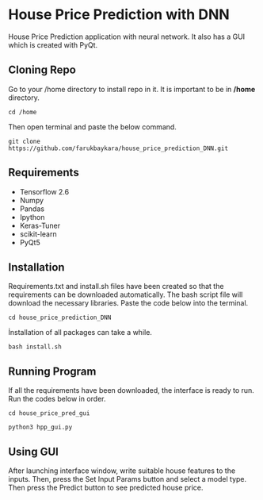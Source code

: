# House Price Prediction with DNN
House Price Prediction application with neural network. It also has a GUI which is created with PyQt.

## Cloning Repo

Go to your /home directory to install repo in it. It is important to be in **/home** directory.

```
cd /home
```


Then open terminal and paste the below command.

```
git clone https://github.com/farukbaykara/house_price_prediction_DNN.git
```

## Requirements

* Tensorflow 2.6
* Numpy
* Pandas
* Ipython
* Keras-Tuner
* scikit-learn
* PyQt5

## Installation

Requirements.txt and install.sh files have been created so that the requirements can be downloaded automatically. The bash script file will download the necessary libraries. Paste the code below into the terminal.
```
cd house_price_prediction_DNN
```

İnstallation of all packages can take a while. 

```
bash install.sh
```
## Running Program

If all the requirements have been downloaded, the interface is ready to run. Run the codes below in order.

```
cd house_price_pred_gui
```
```
python3 hpp_gui.py
```
## Using GUI

After launching interface window, write suitable house features to the inputs. Then, press the Set Input Params button and select a model type. Then
press the Predict button to see predicted house price. 